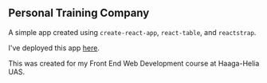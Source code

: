 ## Personal Training Company
A simple app created using `create-react-app`, `react-table`, and `reactstrap`.

I've deployed this app [here](http://myy.haaga-helia.fi/~a1703070/FrontEnd/PersonalTrainer/).

This was created for my Front End Web Development course at Haaga-Helia UAS.